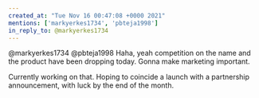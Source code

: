 ```yaml
---
created_at: "Tue Nov 16 00:47:08 +0000 2021"
mentions: ['markyerkes1734', 'pbteja1998']
in_reply_to: @markyerkes1734
---
```


@markyerkes1734 @pbteja1998 Haha, yeah competition on the name and the product have been dropping today. Gonna make marketing important.

Currently working on that. Hoping to coincide a launch with a partnership announcement, with luck by the end of the month.